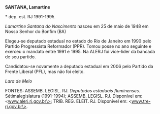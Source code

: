 **SANTANA, Lamartine**

\* dep. est. RJ 1991-1995.

*Lamartine Santana do Nascimento* nasceu em 25 de maio de 1948 em Nosso
Senhor do Bonfim (BA)

Elegeu-se deputado estadual no estado do Rio de Janeiro em 1990 pelo
Partido Progressista Reformador (PPR). Tomou posse no ano seguinte e
exerceu o mandato entre 1991 e 1995. Na ALERJ foi vice-líder da bancada
de seu partido.

Candidatou-se novamente a deputado estadual em 2006 pelo Partido da
Frente Liberal (PFL), mas não foi eleito.

*Lara de Melo*

FONTES: ASSEMB. LEGISL. RJ. *Deputados estaduais fluminenses*.
Sétimalegislatura (1991-1994); ASSEMB. LEGISL. RJ. Disponível em:
\<www.alerj.rj.gov.br\>; TRIB. REG. ELEIT. RJ. Disponível em:
\<www.tre-rj.gov.br\>.
